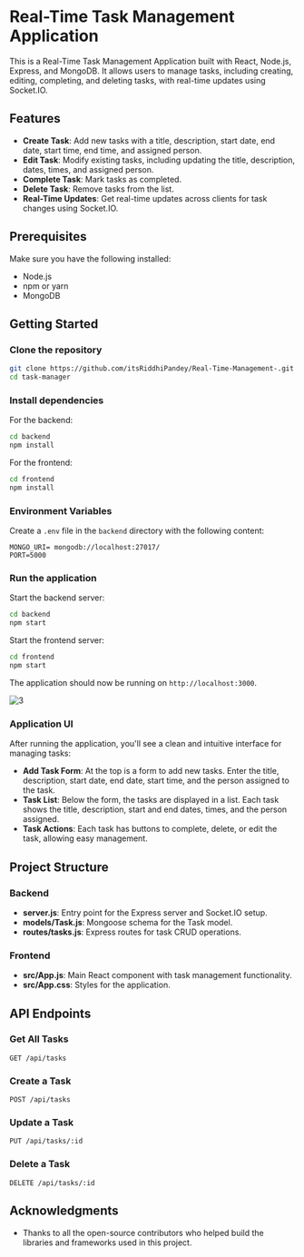 # Real-Time Task Management Application

This is a Real-Time Task Management Application built with React, Node.js, Express, and MongoDB. It allows users to manage tasks, including creating, editing, completing, and deleting tasks, with real-time updates using Socket.IO.

## Features

- **Create Task**: Add new tasks with a title, description, start date, end date, start time, end time, and assigned person.
- **Edit Task**: Modify existing tasks, including updating the title, description, dates, times, and assigned person.
- **Complete Task**: Mark tasks as completed.
- **Delete Task**: Remove tasks from the list.
- **Real-Time Updates**: Get real-time updates across clients for task changes using Socket.IO.

## Prerequisites

Make sure you have the following installed:

- Node.js
- npm or yarn
- MongoDB

## Getting Started

### Clone the repository

```bash
git clone https://github.com/itsRiddhiPandey/Real-Time-Management-.git
cd task-manager
```

### Install dependencies

For the backend:

```bash
cd backend
npm install
```

For the frontend:

```bash
cd frontend
npm install
```

### Environment Variables

Create a `.env` file in the `backend` directory with the following content:

```
MONGO_URI= mongodb://localhost:27017/
PORT=5000
```

### Run the application

Start the backend server:

```bash
cd backend
npm start
```

Start the frontend server:

```bash
cd frontend
npm start
```

The application should now be running on `http://localhost:3000`.

![3](https://github.com/user-attachments/assets/f0de57ac-c8eb-47f9-a6cd-9837766126d1)

### Application UI
After running the application, you'll see a clean and intuitive interface for managing tasks:
- **Add Task Form**: At the top is a form to add new tasks. Enter the title, description, start date, end date, start time, and the person assigned to the task.
- **Task List**: Below the form, the tasks are displayed in a list. Each task shows the title, description, start and end dates, times, and the person assigned.
- **Task Actions**: Each task has buttons to complete, delete, or edit the task, allowing easy management.

## Project Structure

### Backend

- **server.js**: Entry point for the Express server and Socket.IO setup.
- **models/Task.js**: Mongoose schema for the Task model.
- **routes/tasks.js**: Express routes for task CRUD operations.

### Frontend

- **src/App.js**: Main React component with task management functionality.
- **src/App.css**: Styles for the application.

## API Endpoints

### Get All Tasks

```http
GET /api/tasks
```

### Create a Task

```http
POST /api/tasks
```

### Update a Task

```http
PUT /api/tasks/:id
```

### Delete a Task

```http
DELETE /api/tasks/:id
```

## Acknowledgments

- Thanks to all the open-source contributors who helped build the libraries and frameworks used in this project.
